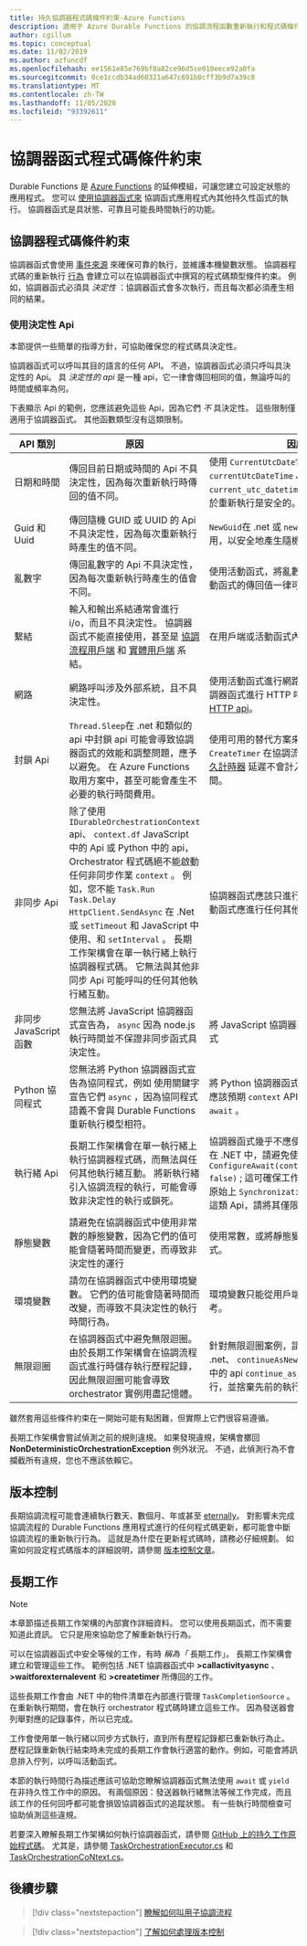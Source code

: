 ```yaml
---
title: 持久協調器程式碼條件約束-Azure Functions
description: 適用于 Azure Durable Functions 的協調流程函數重新執行和程式碼條件約束。
author: cgillum
ms.topic: conceptual
ms.date: 11/02/2019
ms.author: azfuncdf
ms.openlocfilehash: ee1561e85e769bf8a82ce96d5ce010eece92a0fa
ms.sourcegitcommit: 0ce1ccdb34ad60321a647c691b0cff3b9d7a39c8
ms.translationtype: MT
ms.contentlocale: zh-TW
ms.lasthandoff: 11/05/2020
ms.locfileid: "93392611"
---
```

# <a name="orchestrator-function-code-constraints"></a>協調器函式程式碼條件約束

Durable Functions 是 [Azure Functions](../functions-overview.md) 的延伸模組，可讓您建立可設定狀態的應用程式。 您可以 [使用協調器函式來](durable-functions-orchestrations.md) 協調函式應用程式內其他持久性函式的執行。 協調器函式是具狀態、可靠且可能長時間執行的功能。

## <a name="orchestrator-code-constraints"></a>協調器程式碼條件約束

協調器函式會使用 [事件來源](/azure/architecture/patterns/event-sourcing) 來確保可靠的執行，並維護本機變數狀態。 協調器程式碼的重新執行 [行為](durable-functions-orchestrations.md#reliability) 會建立可以在協調器函式中撰寫的程式碼類型條件約束。 例如，協調器函式必須具 *決定性* ：協調器函式會多次執行，而且每次都必須產生相同的結果。

### <a name="using-deterministic-apis"></a>使用決定性 Api

本節提供一些簡單的指導方針，可協助確保您的程式碼具決定性。

協調器函式可以呼叫其目的語言的任何 API。 不過，協調器函式必須只呼叫具決定性的 Api。 具 *決定性的 api* 是一種 api，它一律會傳回相同的值，無論呼叫的時間或頻率為何。

下表顯示 Api 的範例，您應該避免這些 Api，因為它們 *不* 具決定性。 這些限制僅適用于協調器函式。 其他函數類型沒有這類限制。

| API 類別 | 原因 | 因應措施 |
| ------------ | ------ | ---------- |
| 日期和時間  | 傳回目前日期或時間的 Api 不具決定性，因為每次重新執行時傳回的值不同。 | 使用 `CurrentUtcDateTime` .net 中的 api、 `currentUtcDateTime` JavaScript 中的 Api 或 `current_utc_datetime` Python 中的 api，這對於重新執行是安全的。 |
| Guid 和 Uuid  | 傳回隨機 GUID 或 UUID 的 Api 不具決定性，因為每次重新執行時產生的值不同。 | `NewGuid`在 .net 或 `newGuid` JavaScript 中使用，以安全地產生隨機 guid。 |
| 亂數字 | 傳回亂數字的 Api 不具決定性，因為每次重新執行時產生的值會不同。 | 使用活動函式，將亂數字傳回至協調流程。 活動函式的傳回值一律可以安全地重新執行。 |
| 繫結 | 輸入和輸出系結通常會進行 i/o，而且不具決定性。 協調器函式不能直接使用，甚至是 [協調流程用戶端](durable-functions-bindings.md#orchestration-client) 和 [實體用戶端](durable-functions-bindings.md#entity-client) 系結。 | 在用戶端或活動函式內使用輸入和輸出系結。 |
| 網路 | 網路呼叫涉及外部系統，且不具決定性。 | 使用活動函式進行網路呼叫。 如果您需要從協調器函式進行 HTTP 呼叫，也可以使用 [持久的 HTTP api](durable-functions-http-features.md#consuming-http-apis)。 |
| 封鎖 Api | `Thread.Sleep`在 .net 和類似的 api 中封鎖 api 可能會導致協調器函式的效能和調整問題，應予以避免。 在 Azure Functions 取用方案中，甚至可能會產生不必要的執行時間費用。 | 使用可用的替代方案來封鎖 Api。 例如，使用  `CreateTimer` 在協調流程執行時引入延遲。 [持久計時器](durable-functions-timers.md) 延遲不會計入協調器函式的執行時間。 |
| 非同步 Api | 除了使用 `IDurableOrchestrationContext` api、 `context.df` JavaScript 中的 Api 或 Python 中的 api，Orchestrator 程式碼絕不能啟動任何非同步作業 `context` 。 例如，您不能 `Task.Run` `Task.Delay` `HttpClient.SendAsync` 在 .Net 或 `setTimeout` 和 JavaScript 中使用、和 `setInterval` 。 長期工作架構會在單一執行緒上執行協調器程式碼。 它無法與其他非同步 Api 可能呼叫的任何其他執行緒互動。 | 協調器函式應該只進行持久的非同步呼叫。 活動函式應進行任何其他非同步 API 呼叫。 |
| 非同步 JavaScript 函數 | 您無法將 JavaScript 協調器函式宣告為， `async` 因為 node.js 執行時間並不保證非同步函式具決定性。 | 將 JavaScript 協調器函式宣告為同步產生器函式 |
| Python 協同程式 | 您無法將 Python 協調器函式宣告為協同程式，例如 使用關鍵字宣告它們 `async` ，因為協同程式語義不會與 Durable Functions 重新執行模型相符。 | 將 Python 協調器函式宣告為產生器，這表示您應該預期 `context` API 會使用 `yield` 而不是 `await` 。   |
| 執行緒 Api | 長期工作架構會在單一執行緒上執行協調器程式碼，而無法與任何其他執行緒互動。 將新執行緒引入協調流程的執行，可能會導致非決定性的執行或鎖死。 | 協調器函式幾乎不應使用執行緒 Api。 例如，在 .NET 中，請避免使用 `ConfigureAwait(continueOnCapturedContext: false)` ; 這可確保工作接續執行于協調器函式的原始上 `SynchronizationContext` 。 如果需要這類 Api，請將其僅限於活動函式。 |
| 靜態變數 | 請避免在協調器函式中使用非常數的靜態變數，因為它們的值可能會隨著時間而變更，而導致非決定性的運行 | 使用常數，或將靜態變數的使用限制為活動函式。 |
| 環境變數 | 請勿在協調器函式中使用環境變數。 它們的值可能會隨著時間而改變，而導致不具決定性的執行時間行為。 | 環境變數只能從用戶端函式或活動函式中參考。 |
| 無限迴圈 | 在協調器函式中避免無限迴圈。 由於長期工作架構會在協調流程函式進行時儲存執行歷程記錄，因此無限迴圈可能會導致 orchestrator 實例用盡記憶體。 | 針對無限迴圈案例，請使用 `ContinueAsNew` .net、 `continueAsNew` JavaScript 或 Python 中的 api `continue_as_new` 來重新開機函式執行，並捨棄先前的執行歷程記錄。 |

雖然套用這些條件約束在一開始可能有點困難，但實際上它們很容易遵循。

長期工作架構會嘗試偵測之前的規則違規。 如果發現違規，架構會擲回 **NonDeterministicOrchestrationException** 例外狀況。 不過，此偵測行為不會攔截所有違規，您也不應該依賴它。

## <a name="versioning"></a>版本控制

長期協調流程可能會連續執行數天、數個月、年或甚至 [eternally](durable-functions-eternal-orchestrations.md)。 對影響未完成協調流程的 Durable Functions 應用程式進行的任何程式碼更新，都可能會中斷協調流程的重新執行行為。 這就是為什麼在更新程式碼時，請務必仔細規劃。 如需如何設定程式碼版本的詳細說明，請參閱 [版本控制文章](durable-functions-versioning.md)。

## <a name="durable-tasks"></a>長期工作

> [!NOTE]
> 本章節描述長期工作架構的內部實作詳細資料。 您可以使用長期函式，而不需要知道此資訊。 它只是用來協助您了解重新執行行為。

可以在協調器函式中安全等候的工作，有時 *稱為「* 長期工作」。 長期工作架構會建立和管理這些工作。 範例包括 .NET 協調器函式中 **>callactivityasync** 、 **>waitforexternalevent** 和 **>createtimer** 所傳回的工作。

這些長期工作會由 .NET 中的物件清單在內部進行管理 `TaskCompletionSource` 。 在重新執行期間，會在執行 orchestrator 程式碼時建立這些工作。 因為發送器會列舉對應的記錄事件，所以已完成。

工作會使用單一執行緒以同步方式執行，直到所有歷程記錄都已重新執行為止。 歷程記錄重新執行結束時未完成的長期工作會執行適當的動作。例如，可能會將訊息排入佇列，以呼叫活動函式。

本節的執行時間行為描述應該可協助您瞭解協調器函式無法使用 `await` 或 `yield` 在非持久性工作中的原因。 有兩個原因：發送器執行緒無法等候工作完成，而且該工作的任何回呼都可能會損毀協調器函式的追蹤狀態。 有一些執行時間檢查可協助偵測這些違規。

若要深入瞭解長期工作架構如何執行協調器函式，請參閱 [GitHub 上的持久工作原始程式碼](https://github.com/Azure/durabletask)。 尤其是，請參閱 [TaskOrchestrationExecutor.cs](https://github.com/Azure/durabletask/blob/master/src/DurableTask.Core/TaskOrchestrationExecutor.cs) 和 [TaskOrchestrationCoNtext.cs](https://github.com/Azure/durabletask/blob/master/src/DurableTask.Core/TaskOrchestrationContext.cs)。

## <a name="next-steps"></a>後續步驟

> [!div class="nextstepaction"]
> [瞭解如何叫用子協調流程](durable-functions-sub-orchestrations.md)

> [!div class="nextstepaction"]
> [了解如何處理版本控制](durable-functions-versioning.md)
